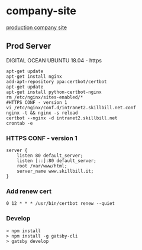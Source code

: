 company-site
===========

[production company site](https://www.skillbill.it)

## Prod Server

DIGITAL OCEAN UBUNTU 18.04 - https

```shell
apt-get update
apt-get install nginx
add-apt-repository ppa:certbot/certbot
apt-get update
apt-get install python-certbot-nginx
rm /etc/nginx/sites-enabled/*
#HTTPS CONF - version 1
vi /etc/nginx/conf.d/intranet2.skillbill.net.conf 
nginx -t && nginx -s reload
certbot --nginx -d intranet2.skillbill.net
crontab -e
````

### HTTPS CONF - version 1

```
server {
    listen 80 default_server;
    listen [::]:80 default_server;
    root /var/www/html;
    server_name www.skillbill.it;
}
```

### Add renew cert
```
0 12 * * * /usr/bin/certbot renew --quiet
```


### Develop

    > npm install
    > npm install -g gatsby-cli
    > gatsby develop
